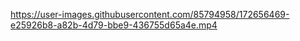 

https://user-images.githubusercontent.com/85794958/172656469-e25926b8-a82b-4d79-bbe9-436755d65a4e.mp4






